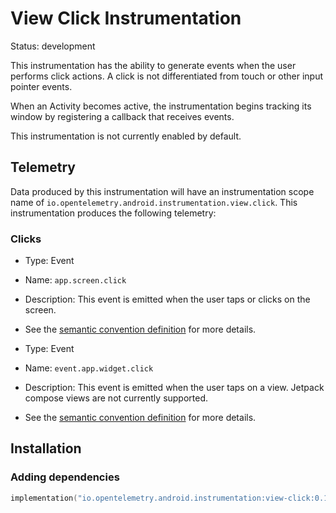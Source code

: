 
# View Click Instrumentation

Status: development

This instrumentation has the ability to generate events when the user
performs click actions. A click is not differentiated from touch or other
input pointer events.

When an Activity becomes active, the instrumentation begins tracking
its window by registering a callback that receives events.

This instrumentation is not currently enabled by default.

## Telemetry

Data produced by this instrumentation will have an instrumentation scope
name of `io.opentelemetry.android.instrumentation.view.click`.
This instrumentation produces the following telemetry:

### Clicks

* Type: Event
* Name: `app.screen.click`
* Description: This event is emitted when the user taps or clicks on the screen.
* See the [semantic convention definition](https://github.com/open-telemetry/semantic-conventions/blob/main/docs/app/app-events.md#event-appscreenclick)
  for more details.

* Type: Event
* Name: `event.app.widget.click`
* Description: This event is emitted when the user taps on a view. Jetpack compose views are not currently supported.
* See the [semantic convention definition](https://github.com/open-telemetry/semantic-conventions/blob/main/docs/app/app-events.md#event-appwidgetclick)
  for more details.


## Installation

### Adding dependencies

```kotlin
implementation("io.opentelemetry.android.instrumentation:view-click:0.15.0-alpha")
```

